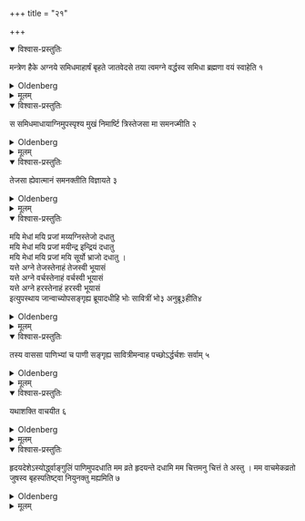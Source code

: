 +++
title = "२१"

+++

<details open><summary>विश्वास-प्रस्तुतिः</summary>

मन्त्रेण हैके अग्नये समिधमाहार्षं बृहते जातवेदसे तया त्वमग्ने वर्द्धस्व समिधा ब्रह्मणा वयं स्वाहेति १
</details>

<details><summary>Oldenberg</summary>

1. Some (do this) with a Mantra: 'To Agni I have brought a piece of wood, to the great Jātavedas. Through that piece of wood increase thou, O Agni; through the Brahman (may) we (increase). Svāhā!'

</details>

<details><summary>मूलम्</summary>

मन्त्रेण हैके अग्नये समिधमाहार्षं बृहते जातवेदसे तया त्वमग्ने वर्द्धस्व समिधा ब्रह्मणा वयं स्वाहेति १
</details>

<details open><summary>विश्वास-प्रस्तुतिः</summary>

स समिधमाधायाग्निमुपस्पृश्य मुखं निमार्ष्टि त्रिस्तेजसा मा समनज्मीति २
</details>

<details><summary>Oldenberg</summary>

2. Having put the fuel (on the fire) and having touched the fire, he three times wipes off his face with (the words), 'With splendour I anoint myself.'

</details>

<details><summary>मूलम्</summary>

स समिधमाधायाग्निमुपस्पृश्य मुखं निमार्ष्टि त्रिस्तेजसा मा समनज्मीति २
</details>

<details open><summary>विश्वास-प्रस्तुतिः</summary>

तेजसा ह्येवात्मानं समनक्तीति विज्ञायते ३
</details>

<details><summary>Oldenberg</summary>

3. 'For with splendour does he anoint himself' - this is understood (in the Śruti).

</details>

<details><summary>मूलम्</summary>

तेजसा ह्येवात्मानं समनक्तीति विज्ञायते ३
</details>

<details open><summary>विश्वास-प्रस्तुतिः</summary>

मयि मेधां मयि प्रजां मय्यग्निस्तेजो दधातु  
मयि मेधां मयि प्रजां मयीन्द्र इन्द्रियं दधातु  
मयि मेधां मयि प्रजां मयि सूर्यो भ्राजो दधातु ।  
यत्ते अग्ने तेजस्तेनाहं तेजस्वी भूयासं  
यत्ते अग्ने वर्चस्तेनाहं वर्चस्वी भूयासं  
यत्ते अग्ने हरस्तेनाहं हरस्वी भूयासं  
इत्युपस्थाय जान्वाच्योपसङ्गृह्य
ब्रूयादधीहि भोः सावित्रीं भो३ अनुब्रू३हीति४
</details>

<details><summary>Oldenberg</summary>

4. 'On me may Agni bestow insight, on me offspring, on me splendour.

'On me may Indra bestow insight, on me offspring, on me strength (indriya).

'On me may Sūrya bestow insight, on me offspring, on me radiance.

'What thy splendour is, Agni, may I thereby become resplendent.

'What thy vigour is, Agni, may I thereby become vigorous.

'What thy consuming power is, Agni, may I thereby obtain consuming power' - with (these formulas) he should approach the fire, bend his knee, embrace (the teacher's feet), and say to him, 'Recite, sir! The Sāvitrī, sir, recite!'

</details>

<details><summary>मूलम्</summary>

मयि मेधां मयि प्रजां मय्यग्निस्तेजो दधातु  
मयि मेधां मयि प्रजां मयीन्द्र इन्द्रियं दधातु  
मयि मेधां मयि प्रजां मयि सूर्यो भ्राजो दधातु ।  
यत्ते अग्ने तेजस्तेनाहं तेजस्वी भूयासं  
यत्ते अग्ने वर्चस्तेनाहं वर्चस्वी भूयासं  
यत्ते अग्ने हरस्तेनाहं हरस्वी भूयासं  
इत्युपस्थाय जान्वाच्योपसङ्गृह्य
ब्रूयादधीहि भोः सावित्रीं भो३ अनुब्रू३हीति४
</details>

<details open><summary>विश्वास-प्रस्तुतिः</summary>

तस्य वाससा पाणिभ्यां च पाणी सङ्गृह्य सावित्रीमन्वाह पच्छोऽर्द्धर्चशः सर्वाम् ५
</details>

<details><summary>Oldenberg</summary>

5. Seizing with his (i.e. the student's) garment and with (his own) hands (the student's) hands (the teacher) recites the Sāvitrī, (firstly) Pāda by Pāda, (then) hemistich by hemistich, (and finally) the whole (verse).

</details>

<details><summary>मूलम्</summary>

तस्य वाससा पाणिभ्यां च पाणी सङ्गृह्य सावित्रीमन्वाह पच्छोऽर्द्धर्चशः सर्वाम् ५
</details>

<details open><summary>विश्वास-प्रस्तुतिः</summary>

यथाशक्ति वाचयीत ६
</details>

<details><summary>Oldenberg</summary>

6. He should make him recite (the Sāvitrī) as far as he is able.

</details>

<details><summary>मूलम्</summary>

यथाशक्ति वाचयीत ६
</details>

<details open><summary>विश्वास-प्रस्तुतिः</summary>

हृदयदेशेऽस्योर्द्ध्वाङ्गुलिं पाणिमुपदधाति मम व्रते हृदयन्ते दधामि मम चित्तमनु चित्तं ते अस्तु । मम वाचमेकव्रतो जुषस्व बृहस्पतिष्ट्वा नियुनक्तु मह्यमिति ७
</details>

<details><summary>Oldenberg</summary>

7. On the place of his (i.e. the student's) heart (the teacher) lays his hand with the fingers upwards, with (the formula), 'Into my will I take thy heart; after my mind shall thy mind follow; in my word thou shalt rejoice with all thy will; may Bṛhaspati join thee to me.'

</details>

<details><summary>मूलम्</summary>

हृदयदेशेऽस्योर्द्ध्वाङ्गुलिं पाणिमुपदधाति मम व्रते हृदयन्ते दधामि मम चित्तमनु चित्तं ते अस्तु । मम वाचमेकव्रतो जुषस्व बृहस्पतिष्ट्वा नियुनक्तु मह्यमिति ७
</details>

